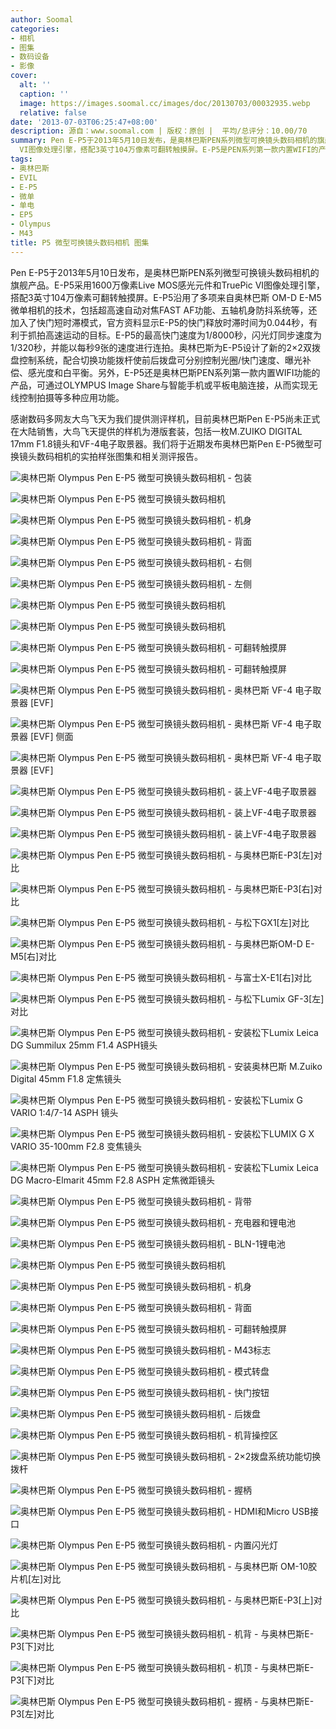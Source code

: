 ```yaml
---
author: Soomal
categories:
- 相机
- 图集
- 数码设备
- 影像
cover:
  alt: ''
  caption: ''
  image: https://images.soomal.cc/images/doc/20130703/00032935.webp
  relative: false
date: '2013-07-03T06:25:47+08:00'
description: 源自：www.soomal.com | 版权：原创 |  平均/总评分：10.00/70
summary: Pen E-P5于2013年5月10日发布，是奥林巴斯PEN系列微型可换镜头数码相机的旗舰产品。E-P5采用1600万像素Live MOS感光元件和TruePic
  VI图像处理引擎，搭配3英寸104万像素可翻转触摸屏。E-P5是PEN系列第一款内置WIFI的产品，可通过OLYMPUS Image Share与智能手机或平板电脑连接，实现无线控制拍摄等多种应用功能。
tags:
- 奥林巴斯
- EVIL
- E-P5
- 微单
- 单电
- EP5
- Olympus
- M43
title: P5 微型可换镜头数码相机 图集
---
```


Pen E-P5于2013年5月10日发布，是奥林巴斯PEN系列微型可换镜头数码相机的旗舰产品。E-P5采用1600万像素Live MOS感光元件和TruePic VI图像处理引擎，搭配3英寸104万像素可翻转触摸屏。E-P5沿用了多项来自奥林巴斯 OM-D E-M5微单相机的技术，包括超高速自动对焦FAST AF功能、五轴机身防抖系统等，还加入了快门短时滞模式，官方资料显示E-P5的快门释放时滞时间为0.044秒，有利于抓拍高速运动的目标。E-P5的最高快门速度为1/8000秒，闪光灯同步速度为1/320秒，并能以每秒9张的速度进行连拍。奥林巴斯为E-P5设计了新的2×2双拨盘控制系统，配合切换功能拨杆使前后拨盘可分别控制光圈/快门速度、曝光补偿、感光度和白平衡。另外，E-P5还是奥林巴斯PEN系列第一款内置WIFI功能的产品，可通过OLYMPUS Image Share与智能手机或平板电脑连接，从而实现无线控制拍摄等多种应用功能。



感谢数码多网友大鸟飞天为我们提供测评样机，目前奥林巴斯Pen E-P5尚未正式在大陆销售，大鸟飞天提供的样机为港版套装，包括一枚M.ZUIKO DIGITAL 17mm F1.8镜头和VF-4电子取景器。我们将于近期发布奥林巴斯Pen E-P5微型可换镜头数码相机的实拍样张图集和相关测评报告。



![奥林巴斯 Olympus Pen E-P5 微型可换镜头数码相机 - 包装](https://images.soomal.cc/images/doc/20130703/00032936.webp)



![奥林巴斯 Olympus Pen E-P5 微型可换镜头数码相机](https://images.soomal.cc/images/doc/20130703/00032937.webp)



![奥林巴斯 Olympus Pen E-P5 微型可换镜头数码相机 - 机身](https://images.soomal.cc/images/doc/20130703/00032938.webp)



![奥林巴斯 Olympus Pen E-P5 微型可换镜头数码相机 - 背面](https://images.soomal.cc/images/doc/20130703/00032939.webp)



![奥林巴斯 Olympus Pen E-P5 微型可换镜头数码相机 - 右侧](https://images.soomal.cc/images/doc/20130703/00032940.webp)



![奥林巴斯 Olympus Pen E-P5 微型可换镜头数码相机 - 左侧](https://images.soomal.cc/images/doc/20130703/00032941.webp)



![奥林巴斯 Olympus Pen E-P5 微型可换镜头数码相机](https://images.soomal.cc/images/doc/20130703/00032942.webp)



![奥林巴斯 Olympus Pen E-P5 微型可换镜头数码相机](https://images.soomal.cc/images/doc/20130703/00032943.webp)



![奥林巴斯 Olympus Pen E-P5 微型可换镜头数码相机 - 可翻转触摸屏](https://images.soomal.cc/images/doc/20130703/00032944.webp)



![奥林巴斯 Olympus Pen E-P5 微型可换镜头数码相机 - 可翻转触摸屏](https://images.soomal.cc/images/doc/20130703/00032945.webp)



![奥林巴斯 Olympus Pen E-P5 微型可换镜头数码相机 - 奥林巴斯 VF-4 电子取景器 [EVF]](https://images.soomal.cc/images/doc/20130703/00032946.webp)



![奥林巴斯 Olympus Pen E-P5 微型可换镜头数码相机 - 奥林巴斯 VF-4 电子取景器 [EVF] 侧面](https://images.soomal.cc/images/doc/20130703/00032947.webp)



![奥林巴斯 Olympus Pen E-P5 微型可换镜头数码相机 - 奥林巴斯 VF-4 电子取景器 [EVF]](https://images.soomal.cc/images/doc/20130703/00032948.webp)



![奥林巴斯 Olympus Pen E-P5 微型可换镜头数码相机 - 装上VF-4电子取景器](https://images.soomal.cc/images/doc/20130703/00032949.webp)



![奥林巴斯 Olympus Pen E-P5 微型可换镜头数码相机 - 装上VF-4电子取景器](https://images.soomal.cc/images/doc/20130703/00032950.webp)



![奥林巴斯 Olympus Pen E-P5 微型可换镜头数码相机 - 装上VF-4电子取景器](https://images.soomal.cc/images/doc/20130703/00032951.webp)



![奥林巴斯 Olympus Pen E-P5 微型可换镜头数码相机 - 与奥林巴斯E-P3[左]对比](https://images.soomal.cc/images/doc/20130703/00032952_01.webp)



![奥林巴斯 Olympus Pen E-P5 微型可换镜头数码相机 - 与奥林巴斯E-P3[右]对比](https://images.soomal.cc/images/doc/20130703/00032953_01.webp)



![奥林巴斯 Olympus Pen E-P5 微型可换镜头数码相机 - 与松下GX1[左]对比](https://images.soomal.cc/images/doc/20130703/00032954_01.webp)



![奥林巴斯 Olympus Pen E-P5 微型可换镜头数码相机 - 与奥林巴斯OM-D E-M5[右]对比](https://images.soomal.cc/images/doc/20130703/00032955_01.webp)



![奥林巴斯 Olympus Pen E-P5 微型可换镜头数码相机 - 与富士X-E1[右]对比](https://images.soomal.cc/images/doc/20130703/00032956_01.webp)



![奥林巴斯 Olympus Pen E-P5 微型可换镜头数码相机 - 与松下Lumix GF-3[左]对比](https://images.soomal.cc/images/doc/20130703/00032957_01.webp)



![奥林巴斯 Olympus Pen E-P5 微型可换镜头数码相机 - 安装松下Lumix Leica DG Summilux 25mm F1.4 ASPH镜头](https://images.soomal.cc/images/doc/20130703/00032959.webp)



![奥林巴斯 Olympus Pen E-P5 微型可换镜头数码相机 - 安装奥林巴斯 M.Zuiko Digital 45mm F1.8 定焦镜头](https://images.soomal.cc/images/doc/20130703/00032960_01.webp)



![奥林巴斯 Olympus Pen E-P5 微型可换镜头数码相机 - 安装松下Lumix G VARIO 1:4/7-14 ASPH 镜头](https://images.soomal.cc/images/doc/20130703/00032961_01.webp)



![奥林巴斯 Olympus Pen E-P5 微型可换镜头数码相机 - 安装松下LUMIX G X VARIO 35-100mm F2.8 变焦镜头](https://images.soomal.cc/images/doc/20130703/00032962_01.webp)



![奥林巴斯 Olympus Pen E-P5 微型可换镜头数码相机 - 安装松下Lumix Leica DG Macro-Elmarit 45mm F2.8 ASPH 定焦微距镜头](https://images.soomal.cc/images/doc/20130703/00032963_01.webp)



![奥林巴斯 Olympus Pen E-P5 微型可换镜头数码相机 - 背带](https://images.soomal.cc/images/doc/20130703/00032966.webp)



![奥林巴斯 Olympus Pen E-P5 微型可换镜头数码相机 - 充电器和锂电池](https://images.soomal.cc/images/doc/20130703/00032964_01.webp)



![奥林巴斯 Olympus Pen E-P5 微型可换镜头数码相机 - BLN-1锂电池](https://images.soomal.cc/images/doc/20130703/00032965_01.webp)



![奥林巴斯 Olympus Pen E-P5 微型可换镜头数码相机](https://images.soomal.cc/images/doc/20130703/00032967.webp)



![奥林巴斯 Olympus Pen E-P5 微型可换镜头数码相机 - 机身](https://images.soomal.cc/images/doc/20130703/00032968.webp)



![奥林巴斯 Olympus Pen E-P5 微型可换镜头数码相机 - 背面](https://images.soomal.cc/images/doc/20130703/00032969.webp)



![奥林巴斯 Olympus Pen E-P5 微型可换镜头数码相机 - 可翻转触摸屏](https://images.soomal.cc/images/doc/20130703/00032970.webp)



![奥林巴斯 Olympus Pen E-P5 微型可换镜头数码相机 - M43标志](https://images.soomal.cc/images/doc/20130703/00032971.webp)



![奥林巴斯 Olympus Pen E-P5 微型可换镜头数码相机 - 模式转盘](https://images.soomal.cc/images/doc/20130703/00032972.webp)



![奥林巴斯 Olympus Pen E-P5 微型可换镜头数码相机 - 快门按钮](https://images.soomal.cc/images/doc/20130703/00032973.webp)



![奥林巴斯 Olympus Pen E-P5 微型可换镜头数码相机 - 后拨盘](https://images.soomal.cc/images/doc/20130703/00032974.webp)



![奥林巴斯 Olympus Pen E-P5 微型可换镜头数码相机 - 机背操控区](https://images.soomal.cc/images/doc/20130703/00032975.webp)



![奥林巴斯 Olympus Pen E-P5 微型可换镜头数码相机 - 2×2拨盘系统功能切换拨杆](https://images.soomal.cc/images/doc/20130703/00032976.webp)



![奥林巴斯 Olympus Pen E-P5 微型可换镜头数码相机 - 握柄](https://images.soomal.cc/images/doc/20130703/00032977.webp)



![奥林巴斯 Olympus Pen E-P5 微型可换镜头数码相机 - HDMI和Micro USB接口](https://images.soomal.cc/images/doc/20130703/00032978.webp)



![奥林巴斯 Olympus Pen E-P5 微型可换镜头数码相机 - 内置闪光灯](https://images.soomal.cc/images/doc/20130703/00032979.webp)



![奥林巴斯 Olympus Pen E-P5 微型可换镜头数码相机 - 与奥林巴斯 OM-10胶片机[左]对比](https://images.soomal.cc/images/doc/20130703/00032980.webp)



![奥林巴斯 Olympus Pen E-P5 微型可换镜头数码相机 - 与奥林巴斯E-P3[上]对比](https://images.soomal.cc/images/doc/20130703/00032981.webp)



![奥林巴斯 Olympus Pen E-P5 微型可换镜头数码相机 - 机背 - 与奥林巴斯E-P3[下]对比](https://images.soomal.cc/images/doc/20130703/00032982.webp)



![奥林巴斯 Olympus Pen E-P5 微型可换镜头数码相机 - 机顶 - 与奥林巴斯E-P3[下]对比](https://images.soomal.cc/images/doc/20130703/00032983.webp)



![奥林巴斯 Olympus Pen E-P5 微型可换镜头数码相机 - 握柄 - 与奥林巴斯E-P3[左]对比](https://images.soomal.cc/images/doc/20130703/00032984.webp)